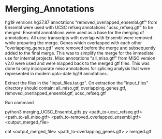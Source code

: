 # Merging_Annotations

hg19 versions hg37.87 annotations "removed_overlapped_ensembl.gtf" from Ensembl were used with UCSC refseq annotations "ucsc_refseq.gtf" to be merged.
Ensembl annotations were used as a base for the merging of annotations.
All ucsc transcripts with overlap with Ensembl were removed while preparing the merge.
Genes which overlapped with each other "overlapping_genes.gtf" were removed before the merge 
    and subsequently added to the final merge. This was to simplify the merge for the immediate use for internal projects.
Miso annotations "all_miso.gtf" from MISO version v2.0 were used and were mapped back to the merged gtf files. 
    This was done to only incorporate miso annotations for splicing analysis that were represented in modern upto-date hg19 annotations.


Extract the files in the "input_files.tar.gz". On extraction the "input_files" directory should contain:
  all_miso.gtf,
  overlapping_genes.gtf,
  removed_overlapped_ensembl.gtf,
  ucsc_refseq.gtf


Run command

python3 merging_UCSC_Ensembl_gtfs.py <path_to-ucsc_refseq.gtf> <path_to-all_miso.gtf> <path_to-removed_overlapped_ensembl.gtf> <output_merged_file>

cat <output_merged_file> <path_to-overlapping_genes.gtf> > merged.gtf
